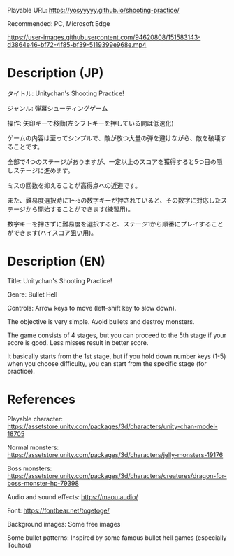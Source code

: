 Playable URL: https://yosyyyyy.github.io/shooting-practice/

Recommended: PC, Microsoft Edge

https://user-images.githubusercontent.com/94620808/151583143-d3864e46-bf72-4f85-bf39-5119399e968e.mp4

# Description (JP)
タイトル: Unitychan's Shooting Practice!

ジャンル: 弾幕シューティングゲーム

操作: 矢印キーで移動(左シフトキーを押している間は低速化)

ゲームの内容は至ってシンプルで、敵が放つ大量の弾を避けながら、敵を破壊することです。

全部で4つのステージがありますが、一定以上のスコアを獲得すると5つ目の隠しステージに進めます。

ミスの回数を抑えることが高得点への近道です。

また、難易度選択時に1～5の数字キーが押されていると、その数字に対応したステージから開始することができます(練習用)。

数字キーを押さずに難易度を選択すると、ステージ1から順番にプレイすることができます(ハイスコア狙い用)。

# Description (EN)
Title: Unitychan's Shooting Practice!

Genre: Bullet Hell

Controls: Arrow keys to move (left-shift key to slow down).

The objective is very simple. Avoid bullets and destroy monsters.

The game consists of 4 stages, but you can proceed to the 5th stage if your score is good. Less misses result in better score.

It basically starts from the 1st stage, but if you hold down number keys (1-5) when you choose difficulty, you can start from the specific stage (for practice).

# References
Playable character: https://assetstore.unity.com/packages/3d/characters/unity-chan-model-18705

Normal monsters: https://assetstore.unity.com/packages/3d/characters/jelly-monsters-19176

Boss monsters: https://assetstore.unity.com/packages/3d/characters/creatures/dragon-for-boss-monster-hp-79398

Audio and sound effects: https://maou.audio/

Font: https://fontbear.net/togetoge/

Background images: Some free images

Some bullet patterns: Inspired by some famous bullet hell games (especially Touhou)
